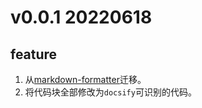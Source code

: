 # v0.0.1 20220618

## feature

1. 从[markdown-formatter](https://github.com/sumnow/markdown-formatter)迁移。
2. 将代码块全部修改为`docsify`可识别的代码。
